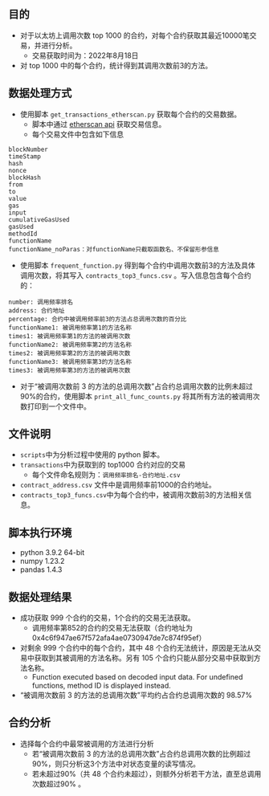 ## 目的
- 对于以太坊上调用次数 top 1000 的合约，对每个合约获取其最近10000笔交易，并进行分析。
  - 交易获取时间为：2022年8月18日
- 对 top 1000 中的每个合约，统计得到其调用次数前3的方法。

## 数据处理方式

- 使用脚本 `get_transactions_etherscan.py` 获取每个合约的交易数据。
  - 脚本中通过 [etherscan api](http://api.etherscan.io/api) 获取交易信息。
  - 每个交易文件中包含如下信息
```
blockNumber
timeStamp
hash
nonce
blockHash
from
to
value
gas
input
cumulativeGasUsed
gasUsed
methodId
functionName
functionName_noParas：对functionName只截取函数名、不保留形参信息
```
- 使用脚本 `frequent_function.py` 得到每个合约中调用次数前3的方法及具体调用次数，将其写入 `contracts_top3_funcs.csv` 。写入信息包含每个合约的：
```
number: 调用频率排名
address: 合约地址
percentage: 合约中被调用频率前3的方法占总调用次数的百分比
functionName1: 被调用频率第1的方法名称
times1: 被调用频率第1的方法的被调用次数
functionName2: 被调用频率第2的方法名称
times2: 被调用频率第2的方法的被调用次数
functionName3: 被调用频率第3的方法名称
times3: 被调用频率第3的方法的被调用次数
```
- 对于“被调用次数前 3 的方法的总调用次数”占合约总调用次数的比例未超过90%的合约，使用脚本 `print_all_func_counts.py` 将其所有方法的被调用次数打印到一个文件中。

## 文件说明
- `scripts`中为分析过程中使用的 python 脚本。
- `transactions`中为获取到的 top1000 合约对应的交易
  - 每个文件命名规则为：`调用频率排名-合约地址.csv`
- `contract_address.csv` 文件中是调用频率前1000的合约地址。
- `contracts_top3_funcs.csv`中为每个合约中，被调用次数前3的方法相关信息。


## 脚本执行环境
- python 3.9.2 64-bit
- numpy 1.23.2
- pandas 1.4.3

## 数据处理结果
- 成功获取 999 个合约的交易，1个合约的交易无法获取。
  - 调用频率第852的合约的交易无法获取（合约地址为0x4c6f947ae67f572afa4ae0730947de7c874f95ef）
- 对剩余 999 个合约中的每个合约，其中 48 个合约无法统计，原因是无法从交易中获取到其被调用的方法名称。另有 105 个合约只能从部分交易中获取到方法名称。
  - Function executed based on decoded input data. For undefined functions, method ID is displayed instead.
- “被调用次数前 3 的方法的总调用次数”平均约占合约总调用次数的 98.57%

## 合约分析
- 选择每个合约中最常被调用的方法进行分析
  - 若“被调用次数前 3 的方法的总调用次数”占合约总调用次数的比例超过90%，则只分析这3个方法中对状态变量的读写情况。
  - 若未超过90%（共 48 个合约未超过），则额外分析若干方法，直至总调用次数超过90% 。